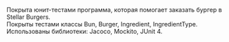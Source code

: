 Покрыта юнит-тестами программа, которая помогает заказать бургер в Stellar Burgers.  
Покрыты тестами классы Bun, Burger, Ingredient, IngredientType.  
Использованы библиотеки: Jacoco, Mockito, JUnit 4.
